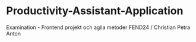 # Productivity-Assistant-Application
Examination - Frontend projekt och agila metoder FEND24 / Christian Petra Anton
